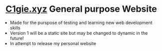 <h1 align="center"> <a href="https://www.c1gie.xyz/" align="center" target="_blank">C1gie.xyz</a> General purpose Website</h1>

- Made for the purspose of testing and learning new web development skills<br>
- Version 1 will be a static site but may be changed to dynamic in the future!<br>
- In attempt to release my personal website
